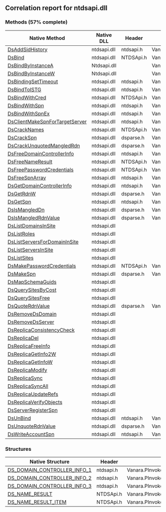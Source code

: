 ## Correlation report for ntdsapi.dll  
### Methods (57% complete)  
Native Method | Native DLL | Header | Managed Method  
--- | --- | --- | ---  
[DsAddSidHistory](http://msdn2.microsoft.com/en-us/library/36ef8734-717a-4c3a-a839-6591d85c9734) | ntdsapi.dll | ntdsapi.h | Vanara.PInvoke.NTDSApi.DsAddSidHistory  
[DsBind](http://msdn2.microsoft.com/en-us/library/ms675931) | ntdsapi.dll | NTDSApi.h | Vanara.PInvoke.NTDSApi.DsBind  
[DsBindByInstanceA](https://www.google.com/search?num=5&q=DsBindByInstanceA+site%3Amicrosoft.com) | Ntdsapi.dll |  | Vanara.PInvoke.NTDSApi.DsBindByInstance  
[DsBindByInstanceW](https://www.google.com/search?num=5&q=DsBindByInstanceW+site%3Amicrosoft.com) | Ntdsapi.dll |  | Vanara.PInvoke.NTDSApi.DsBindByInstance  
[DsBindingSetTimeout](http://msdn2.microsoft.com/en-us/library/abdaae89-fba3-4949-92a9-acd62898ec24) | ntdsapi.dll | ntdsapi.h | Vanara.PInvoke.NTDSApi.DsBindingSetTimeout  
[DsBindToISTG](http://msdn2.microsoft.com/en-us/library/bd53124c-8578-495d-b540-d4b4c09297c3) | ntdsapi.dll | ntdsapi.h | Vanara.PInvoke.NTDSApi.DsBindToISTG  
[DsBindWithCred](http://msdn2.microsoft.com/en-us/library/ms675961) | ntdsapi.dll | NTDSApi.h | Vanara.PInvoke.NTDSApi.DsBindWithCred  
[DsBindWithSpn](http://msdn2.microsoft.com/en-us/library/9a149654-fd94-4b0c-b712-07fb827bef2f) | ntdsapi.dll | ntdsapi.h | Vanara.PInvoke.NTDSApi.DsBindWithSpn  
[DsBindWithSpnEx](http://msdn2.microsoft.com/en-us/library/52a5761d-5244-4bc9-8c09-fd08f10a9fff) | ntdsapi.dll | ntdsapi.h | Vanara.PInvoke.NTDSApi.DsBindWithSpnEx  
[DsClientMakeSpnForTargetServer](http://msdn2.microsoft.com/en-us/library/d205e7cc-4879-41a4-baa7-75e7dd177cd0) | ntdsapi.dll | ntdsapi.h | Vanara.PInvoke.NTDSApi.DsClientMakeSpnForTargetServer  
[DsCrackNames](http://msdn2.microsoft.com/en-us/library/ms675970) | ntdsapi.dll | NTDSApi.h | Vanara.PInvoke.NTDSApi.DsCrackNames  
[DsCrackSpn](http://msdn2.microsoft.com/en-us/library/65c81c23-a259-480c-9c1e-03484d3e89c9) | ntdsapi.dll | dsparse.h | Vanara.PInvoke.NTDSApi.DsCrackSpn  
[DsCrackUnquotedMangledRdn](http://msdn2.microsoft.com/en-us/library/30711d2d-f541-46b4-a301-a0f9fc7d6676) | ntdsapi.dll | dsparse.h | Vanara.PInvoke.NTDSApi.DsCrackUnquotedMangledRdn  
[DsFreeDomainControllerInfo](http://msdn2.microsoft.com/en-us/library/1b6d3136-91e2-4653-a4b0-ae2f66a6c5a2) | ntdsapi.dll | ntdsapi.h | Vanara.PInvoke.NTDSApi.DsFreeDomainControllerInfo  
[DsFreeNameResult](http://msdn2.microsoft.com/en-us/library/ms675978) | ntdsapi.dll | NTDSApi.h | Vanara.PInvoke.NTDSApi.DsFreeNameResult  
[DsFreePasswordCredentials](http://msdn2.microsoft.com/en-us/library/ms675979) | ntdsapi.dll | NTDSApi.h | Vanara.PInvoke.NTDSApi.DsFreePasswordCredentials  
[DsFreeSpnArray](http://msdn2.microsoft.com/en-us/library/1c229933-432d-4ded-be3b-3bd339a0abe4) | ntdsapi.dll | ntdsapi.h | Vanara.PInvoke.NTDSApi.DsFreeSpnArray  
[DsGetDomainControllerInfo](http://msdn2.microsoft.com/en-us/library/52db3b25-e6b0-4a0d-831b-89a203580cf1) | ntdsapi.dll | ntdsapi.h | Vanara.PInvoke.NTDSApi.DsGetDomainControllerInfo  
[DsGetRdnW](http://msdn2.microsoft.com/en-us/library/22627f2e-adfb-49de-bae5-20aaf69830ac) | ntdsapi.dll | dsparse.h | Vanara.PInvoke.NTDSApi.DsGetRdnW  
[DsGetSpn](http://msdn2.microsoft.com/en-us/library/cbd53850-9b05-4f74-ab07-30dcad583fc5) | ntdsapi.dll | ntdsapi.h | Vanara.PInvoke.NTDSApi.DsGetSpn  
[DsIsMangledDn](http://msdn2.microsoft.com/en-us/library/e4aaa83c-3bd6-48db-9d34-367b76ba629c) | ntdsapi.dll | dsparse.h | Vanara.PInvoke.NTDSApi.DsIsMangledDn  
[DsIsMangledRdnValue](http://msdn2.microsoft.com/en-us/library/adf5e133-9e48-4e97-af0c-4f8ea9b8bf8f) | ntdsapi.dll | dsparse.h | Vanara.PInvoke.NTDSApi.DsIsMangledRdnValue  
[DsListDomainsInSite](https://www.google.com/search?num=5&q=DsListDomainsInSiteA+site%3Amicrosoft.com) | ntdsapi.dll |  |   
[DsListRoles](https://www.google.com/search?num=5&q=DsListRolesA+site%3Amicrosoft.com) | ntdsapi.dll |  |   
[DsListServersForDomainInSite](https://www.google.com/search?num=5&q=DsListServersForDomainInSiteA+site%3Amicrosoft.com) | ntdsapi.dll |  |   
[DsListServersInSite](https://www.google.com/search?num=5&q=DsListServersInSiteA+site%3Amicrosoft.com) | ntdsapi.dll |  |   
[DsListSites](https://www.google.com/search?num=5&q=DsListSitesA+site%3Amicrosoft.com) | ntdsapi.dll |  |   
[DsMakePasswordCredentials](http://msdn2.microsoft.com/en-us/library/ms676006) | ntdsapi.dll | NTDSApi.h | Vanara.PInvoke.NTDSApi.DsMakePasswordCredentials  
[DsMakeSpn](http://msdn2.microsoft.com/en-us/library/fca3c59c-bb81-42a0-acd3-2e55c902febe) | ntdsapi.dll | dsparse.h | Vanara.PInvoke.NTDSApi.DsMakeSpn  
[DsMapSchemaGuids](https://www.google.com/search?num=5&q=DsMapSchemaGuidsA+site%3Amicrosoft.com) | ntdsapi.dll |  |   
[DsQuerySitesByCost](https://www.google.com/search?num=5&q=DsQuerySitesByCostA+site%3Amicrosoft.com) | ntdsapi.dll |  |   
[DsQuerySitesFree](https://www.google.com/search?num=5&q=DsQuerySitesFree+site%3Amicrosoft.com) | ntdsapi.dll |  |   
[DsQuoteRdnValue](http://msdn2.microsoft.com/en-us/library/a1e8a4c0-965a-4061-aab3-3e719ec6374d) | ntdsapi.dll | dsparse.h | Vanara.PInvoke.NTDSApi.DsQuoteRdnValue  
[DsRemoveDsDomain](https://www.google.com/search?num=5&q=DsRemoveDsDomainA+site%3Amicrosoft.com) | ntdsapi.dll |  |   
[DsRemoveDsServer](https://www.google.com/search?num=5&q=DsRemoveDsServerA+site%3Amicrosoft.com) | ntdsapi.dll |  |   
[DsReplicaConsistencyCheck](https://www.google.com/search?num=5&q=DsReplicaConsistencyCheck+site%3Amicrosoft.com) | ntdsapi.dll |  |   
[DsReplicaDel](https://www.google.com/search?num=5&q=DsReplicaDelA+site%3Amicrosoft.com) | ntdsapi.dll |  |   
[DsReplicaFreeInfo](https://www.google.com/search?num=5&q=DsReplicaFreeInfo+site%3Amicrosoft.com) | ntdsapi.dll |  |   
[DsReplicaGetInfo2W](https://www.google.com/search?num=5&q=DsReplicaGetInfo2W+site%3Amicrosoft.com) | ntdsapi.dll |  |   
[DsReplicaGetInfoW](https://www.google.com/search?num=5&q=DsReplicaGetInfoW+site%3Amicrosoft.com) | ntdsapi.dll |  |   
[DsReplicaModify](https://www.google.com/search?num=5&q=DsReplicaModifyA+site%3Amicrosoft.com) | ntdsapi.dll |  |   
[DsReplicaSync](https://www.google.com/search?num=5&q=DsReplicaSyncA+site%3Amicrosoft.com) | ntdsapi.dll |  |   
[DsReplicaSyncAll](https://www.google.com/search?num=5&q=DsReplicaSyncAllA+site%3Amicrosoft.com) | ntdsapi.dll |  |   
[DsReplicaUpdateRefs](https://www.google.com/search?num=5&q=DsReplicaUpdateRefsA+site%3Amicrosoft.com) | ntdsapi.dll |  |   
[DsReplicaVerifyObjects](https://www.google.com/search?num=5&q=DsReplicaVerifyObjectsA+site%3Amicrosoft.com) | ntdsapi.dll |  |   
[DsServerRegisterSpn](https://www.google.com/search?num=5&q=DsServerRegisterSpnA+site%3Amicrosoft.com) | ntdsapi.dll |  |   
[DsUnBind](http://msdn2.microsoft.com/en-us/library/7106d67f-d421-4a7c-b775-440e5944f25e) | ntdsapi.dll | ntdsapi.h | Vanara.PInvoke.NTDSApi.DsUnBind  
[DsUnquoteRdnValue](http://msdn2.microsoft.com/en-us/library/6e3dd220-ba98-46b5-8522-93cbe2029aa4) | ntdsapi.dll | dsparse.h | Vanara.PInvoke.NTDSApi.DsUnquoteRdnValue  
[DsWriteAccountSpn](http://msdn2.microsoft.com/en-us/library/2b555f6b-643d-4fa0-9aca-701e6b3313fa) | ntdsapi.dll | ntdsapi.h | Vanara.PInvoke.NTDSApi.DsWriteAccountSpn  
### Structures  
Native Structure | Header | Managed Structure  
--- | --- | ---  
[DS_DOMAIN_CONTROLLER_INFO_1](http://msdn2.microsoft.com/en-us/library/6cc829ac-2aa6-49ef-b1ab-9c249249e0d6) | ntdsapi.h | Vanara.PInvoke.NTDSApi+DS_DOMAIN_CONTROLLER_INFO_1  
[DS_DOMAIN_CONTROLLER_INFO_2](http://msdn2.microsoft.com/en-us/library/9d45b732-363d-4b20-ae5c-e9e76264bf1f) | ntdsapi.h | Vanara.PInvoke.NTDSApi+DS_DOMAIN_CONTROLLER_INFO_2  
[DS_DOMAIN_CONTROLLER_INFO_3](http://msdn2.microsoft.com/en-us/library/510f458e-4c08-41c7-b290-1372ac9c8beb) | ntdsapi.h | Vanara.PInvoke.NTDSApi+DS_DOMAIN_CONTROLLER_INFO_3  
[DS_NAME_RESULT](http://msdn2.microsoft.com/en-us/library/ms676246) | NTDSApi.h | Vanara.PInvoke.NTDSApi+DS_NAME_RESULT  
[DS_NAME_RESULT_ITEM](http://msdn2.microsoft.com/en-us/library/ms676246) | NTDSApi.h | Vanara.PInvoke.NTDSApi+DS_NAME_RESULT_ITEM  

